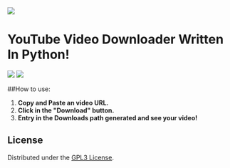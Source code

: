 <image src="https://www.gnu.org/graphics/gplv3-127x51.png">

# YouTube Video Downloader Written In Python!

<image src="screenshots/video_downloader1.png">
<image src="screenshots/video_downloader2.png">

##How to use:
1. **Copy and Paste an video URL.**
2. **Click in the "Download" button.**
3. **Entry in the Downloads path generated and see your video!**

## License
Distributed under the [GPL3 License](https://www.gnu.org/licenses/gpl-3.0.en.html#license-text).

